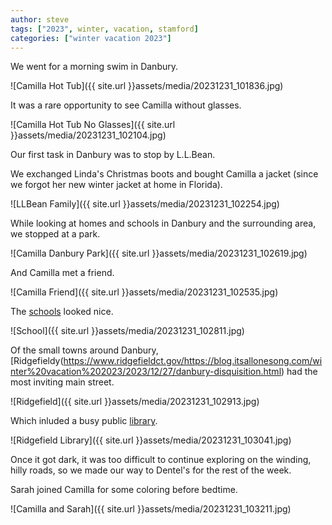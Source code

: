 ```yaml
---
author: steve
tags: ["2023", winter, vacation, stamford]
categories: ["winter vacation 2023"]
---
```

We went for a morning swim in Danbury.  

![Camilla Hot Tub]({{ site.url }}assets/media/20231231_101836.jpg)  

It was a rare opportunity to see Camilla without glasses.  

![Camilla Hot Tub No Glasses]({{ site.url }}assets/media/20231231_102104.jpg)  

Our first task in Danbury was to stop by L.L.Bean.  

We exchanged Linda's Christmas boots and bought Camilla a jacket (since we forgot her new winter jacket at home in Florida).  

![LLBean Family]({{ site.url }}assets/media/20231231_102254.jpg)  

While looking at homes and schools in Danbury and the surrounding area, we stopped at a park.  

![Camilla Danbury Park]({{ site.url }}assets/media/20231231_102619.jpg)  

And Camilla met a friend.  

![Camilla Friend]({{ site.url }}assets/media/20231231_102535.jpg)  

The [schools](https://www.ridgefield.org/) looked nice.  

![School]({{ site.url }}assets/media/20231231_102811.jpg)  

Of the small towns around Danbury, [Ridgefieldy(https://www.ridgefieldct.gov/https://blog.itsallonesong.com/winter%20vacation%202023/2023/12/27/danbury-disquisition.html) had the most inviting main street.  

![Ridgefield]({{ site.url }}assets/media/20231231_102913.jpg)  

Which inluded a busy public [library](https://ridgefieldlibrary.org/).  

![Ridgefield Library]({{ site.url }}assets/media/20231231_103041.jpg)  

Once it got dark, it was too difficult to continue exploring on the winding, hilly roads, so we made our way to Dentel's for the rest of the week.  

Sarah joined Camilla for some coloring before bedtime.  

![Camilla and Sarah]({{ site.url }}assets/media/20231231_103211.jpg)  
